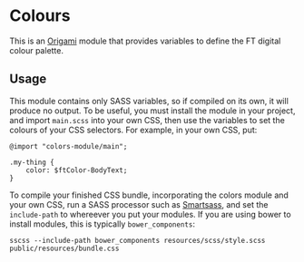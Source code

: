 # Colours

This is an [Origami](http://financial-times.github.io/ft-origami/) module that provides variables to define the FT digital colour palette.

## Usage

This module contains only SASS variables, so if compiled on its own, it will produce no output.  To be useful, you must install the module in your project, and import `main.scss` into your own CSS, then use the variables to set the colours of your CSS selectors.  For example, in your own CSS, put:

	@import "colors-module/main";

	.my-thing {
		color: $ftColor-BodyText;
	}

To compile your finished CSS bundle, incorporating the colors module and your own CSS, run a SASS processor such as [Smartsass](https://github.com/theblacksmith/smartsass), and set the `include-path` to whereever you put your modules.  If you are using bower to install modules, this is typically `bower_components`:

	sscss --include-path bower_components resources/scss/style.scss public/resources/bundle.css
